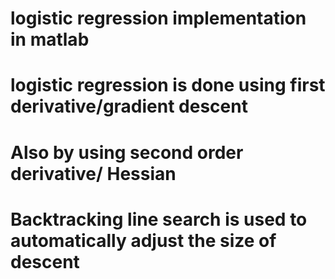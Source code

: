 # logistic regression implementation in matlab
# logistic regression is done using first derivative/gradient descent  
# Also by using second order derivative/ Hessian
# Backtracking line search is used to automatically adjust the size of descent
